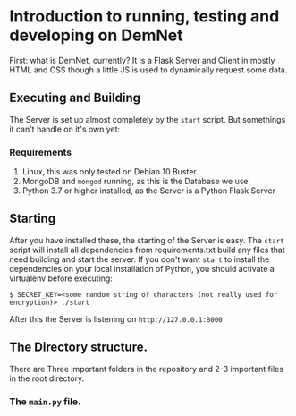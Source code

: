 # Introduction to running, testing and developing on DemNet
First: what is DemNet, currently?
It is a Flask Server and Client
in mostly HTML and CSS though a little JS
is used to dynamically request some data.

## Executing and Building
The Server is set up almost completely by the `start` script.
But somethings it can't handle on it's own yet:
### Requirements
1. Linux, this was only tested on Debian 10 Buster.
2. MongoDB and `mongod` running, as this is the Database we use
3. Python 3.7 or higher installed, as the Server is a Python Flask Server

## Starting
After you have installed these, the starting of the Server is easy.
The `start` script will install all dependencies from requirements.txt
build any files that need building and start the server.
If you don't want `start` to install the dependencies on your local installation
of Python, you should activate a virtualenv before executing:
```
$ SECRET_KEY=<some random string of characters (not really used for encryption)> ./start
```
After this the Server is listening on `http://127.0.0.1:8000`

## The Directory structure.
There are Three important folders in the repository
and 2-3 important files in the root directory.
### The `main.py` file.
